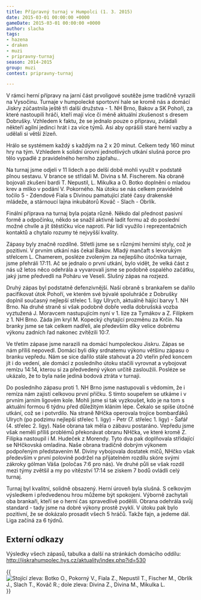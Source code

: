 ```yaml
---
title: Přípravný turnaj v Humpolci (1. 3. 2015)
date: 2015-03-01 00:00:00 +0000
gameDate: 2015-03-01 00:00:00 +0000
author: slacha
tags:
- hazena
- draken
- muzi
- pripravny-turnaj
season: 2014-2015
group: muzi
contest: pripravny-turnaj

---
```

V rámci herní přípravy na jarní část prvoligové soutěže jsme tradičně vyrazili na Vysočinu. Turnaje v humpolecké sportovní hale se kromě nás a domácí Jiskry zúčastnila ještě tři další družstva - 1. NH Brno, Bakov a SK Pohoří, za které nastoupili hráči, kteří mají více či méně aktuální zkušenost s dresem Dobrušky. Vzhledem k faktu, že se jednalo pouze o přípravu, zvládali někteří agilní jedinci hrát i za více týmů. Asi aby oprášili staré herní vazby a udělali si větší žízeň.

Hrálo se systémem každý s každým na 2 x 20 minut. Celkem tedy 160 minut hry na tým. Vzhledem k solidní úrovni jednotlivých utkání slušná porce pro tělo vypadlé z pravidelného herního zápřahu..

Na turnaj jsme odjeli v 11 lidech a po delší době mohli využít v podstatě plnou sestavu. V brance se střídali M. Divina s M. Fischerem. Na obraně bojovali zkušení bardi T. Nepustil, L. Mikulka a O. Botko doplnění o mladou krev a mlíko v podání V. Pokorného. Na útoku se nás celkem pravidelně točilo 5 - Zdendové Fiala s Divinou pamatující zlaté časy drakenské mládeže, a stárnoucí lajna inkubátorů Kováč - Slach - Obrlík.

Finální příprava na turnaj byla pojata různě. Někdo dal přednost pasivní formě a odpočinku, někdo se snažil aktivně ladit formu až do poslední možné chvíle a jít štěstíčku více naproti. Pár lidí využilo i reprezentačních kontaktů a chytalo rozumy té nejvyšší kvality.

Zápasy byly značně rozdílné. Střetli jsme se s různými herními styly, což je pozitivní. V prvním utkání nás čekal Bakov. Mladý mančaft s levorukým střelcem L. Chamerem, posléze zvoleným za nejlepšího útočníka turnaje, jsme přehráli 17:11. Ač se jednalo o první utkání, bylo vidět, že velká část z nás už letos něco odehrála a vyvarovali jsme se podobně ospalého začátku, jaký jsme předvedli na Poháru ve Veselí. Slušný zápas na rozjezd.

Druhý zápas byl podstatně defenzivnější. Naší obraně s brankařem se dařilo pacifikovat útok Pohoří, ve kterém své bývalé spoluhráče z Dobrušky doplnil současný nejlepší střelec 1. ligy Ulrych, aktuálně hájící barvy 1. NH Brno. Na druhé straně si však podobně dobře vedla dobrušská vozba vyztužená J. Moravcem nastupujícím nyní v 1. lize za Tymákov a Z. Filípkem z 1. NH Brno. Záda jim kryl M. Kopecký chytající prozměnu za Krčín. Na branky jsme se tak celkem nadřeli, ale především díky velice dobrému výkonu zadních řad nakonec zvítězili 10:7.

Ve třetím zápase jsme narazili na domácí humpoleckou Jiskru. Zápas se nám příliš nepovedl. Domácí byli díky srdnatemu výkonu většinu zápasu o branku vepředu. Nám se sice dařilo stále stahovat a 20 vteřin před koncem jít i do vedení, ale domácí z posledního útoku stačili vyrovnat a vybojovat remízu 14:14, kterou si za předvedený výkon určitě zasloužili. Posléze se ukázalo, že to byla naše jediná bodová ztráta v turnaji.

Do posledního zápasu proti 1. NH Brno jsme nastupovali s vědomím, že i remíza nám zajistí celkovou první příčku. S tímto soupeřem se utkáme i v prvním jarním ligovém kole. Mohli jsme si tak vyzkoušet, kdo je na tom s aktuální formou 6 týdnu před důležitým kláním lépe. Čekalo se spíše útočné utkání, což se i potvrdilo. Na straně NHčka operovala trojice bombarďáků Ulrych (po podzimu nejlepší střelec 1. ligy) - Petr (7. střelec 1. ligy) - Šafář (4. střelec 2. ligy). Naše obrana tak měla o zábavu postaráno. Vepředu jsme však neměli příliš problémů překonávat obranu NHčka, ve které kromě Z. Filípka nastoupil i M. Hudeček z Morendy. Tyto dva pak doplňovala střídající se NHčkovská omladina. Naše obrana tradičně dobrým výkonem podpořeným představením M. Diviny vybojovala dostatek míčů, NHčko však především v první polovině podržel na přijatelném rozdílu skóre svými zákroky gólman Váša (poločas 7:6 pro nás). Ve druhé půli se však rozdíl mezi týmy zvětšil a my po vítězství 17:14 se ziskem 7 bodů ovládli celý turnaj.

Turnaj byl kvalitní, solidně obsazený. Herní úroveň byla slušná. S celkovým výsledkem i předvedenou hrou můžeme být spokojeni. Výborně zachytali oba brankaři, kteří se o herní čas spravedlivě podělili. Obrana odehrála svůj standard - tady jsme na dobré výkony prostě zvyklí. V útoku pak bylo pozitivní, že se dokázalo prosadit všech 5 hráčů. Takže fajn, a jedeme dál. Liga začíná za 6 týdnů.

## Externí odkazy

Výsledky všech zápasů, tabulka a další na stránkách domácího oddílu: http://jiskrahumpolec.hys.cz/aktuality/index.php?id=530

{{<image file="/images/komentare/2015-03-01_foto.jpg" title="Stojící zleva: Botko O., Pokorný V., Fiala Z., Nepustil T., Fischer M., Obrlík J., Slach T., Kováč R.; dole zleva: Divina Z., Divina M., Mikulka L.">}}
